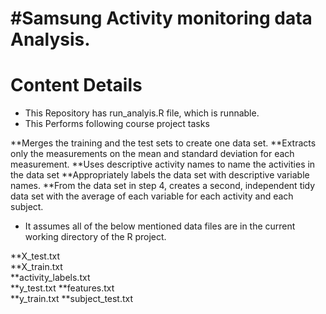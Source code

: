 #Samsung Activity monitoring data Analysis. 
=======
# Content Details
* This Repository has run_analyis.R file, which is runnable.
* This Performs following course project tasks

**Merges the training and the test sets to create one data set.
**Extracts only the measurements on the mean and standard deviation for each measurement. 
**Uses descriptive activity names to name the activities in the data set
**Appropriately labels the data set with descriptive variable names. 
**From the data set in step 4, creates a second, independent tidy data set with the average of each variable for each activity and each subject.

* It assumes all of the below mentioned data files are in the current working directory of the R project.

**X_test.txt				
**X_train.txt				
**activity_labels.txt		
**y_test.txt
**features.txt				
**y_train.txt
**subject_test.txt
